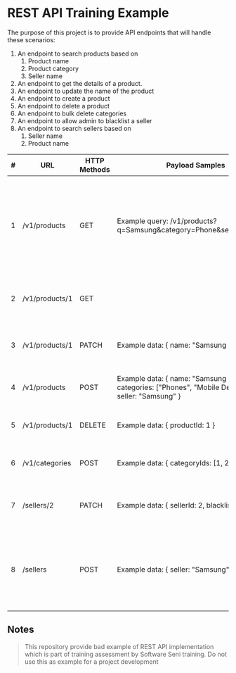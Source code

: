 # REST API Training Example

The purpose of this project is to provide API endpoints that will handle these scenarios:

1. An endpoint to search products based on
    1. Product name
    2. Product category
    3. Seller name
2. An endpoint to get the details of a product.
3. An endpoint to update the name of the product
4. An endpoint to create a product
5. An endpoint to delete a product
6. An endpoint to bulk delete categories
7. An endpoint to allow admin to blacklist a seller
8. An endpoint to search sellers based on
    1. Seller name
    2. Product name
    
|#  |URL                        |HTTP Methods|Payload Samples                                                                                            |Description                                                                         |
|---|---------------------------|------------|-----------------------------------------------------------------------------------------------------------|------------------------------------------------------------------------------------|
|1  |/v1/products                  |GET         |Example query: /v1/products?q=Samsung&category=Phone&seller=Samsung                                                   |An endpoint to search products based on product name, product category, seller name.|
|2  |/v1/products/1                |GET         |                                                                                                           |An endpoint to get the details of a product.                                        |
|3  |/v1/products/1                |PATCH      |Example data: {    name: "Samsung S10" }                                                                   |An endpoint to update the name of the product                                       |
|4  |/v1/products           |POST        |Example data: {    name: "Samsung S10",    categories: ["Phones", "Mobile Devices"],    seller: "Samsung" }|An endpoint to create a product                                                     |
|5  |/v1/products/1                |DELETE      |Example data: {    productId: 1 }                                                                          |An endpoint to delete a product                                                     |
|6  |/v1/categories         |POST        |Example data: {    categoryIds: [1, 2, 3, 4, 5] }                                                          |An endpoint to bulk delete categories                                               |
|7  |/sellers/2 |PATCH      |Example data: {     sellerId: 2,    blacklisted: true }                                                    |An endpoint to allow admin to blacklist a seller                                    |
|8  |/sellers                   |POST        |Example data: {    seller: "Samsung" }                                                                     |An endpoint to search sellers based on seller name and product name                 |


## Notes
> This repository provide bad example of REST API implementation
> which is part of training assessment by Software Seni training.
> Do not use this as example for a project development
